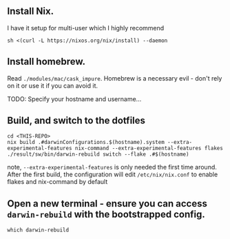 ## Install Nix.
I have it setup for multi-user which I highly recommend

```
sh <(curl -L https://nixos.org/nix/install) --daemon
```

## Install homebrew.
Read `./modules/mac/cask_impure`.
Homebrew is a necessary evil - don't rely on it or use it if you can avoid it.

TODO: Specify your hostname and username...

## Build, and switch to the dotfiles

```
cd <THIS-REPO>
nix build .#darwinConfigurations.$(hostname).system --extra-experimental-features nix-command --extra-experimental-features flakes
./result/sw/bin/darwin-rebuild switch --flake .#$(hostname)
```

note, `--extra-experimental-features` is only needed the first time around.
After the first build, the configuration will edit `/etc/nix/nix.conf` to enable flakes and nix-command by default


## Open a new terminal - ensure you can access `darwin-rebuild` with the bootstrapped config.

```
which darwin-rebuild
```
